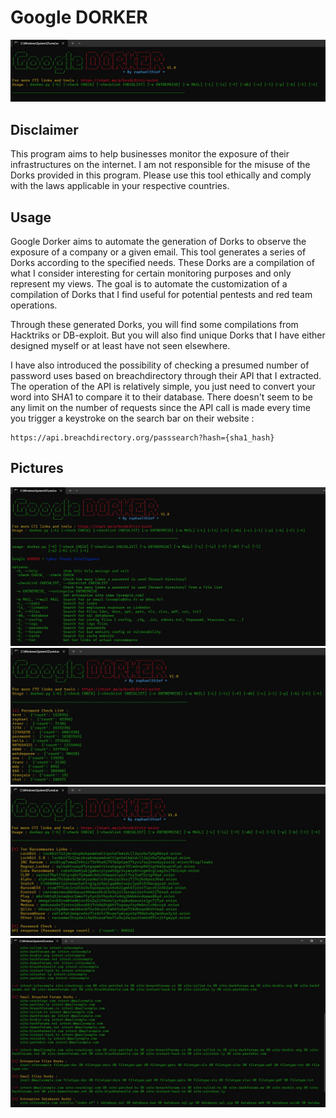 # Google DORKER

![GoogleDORKER](https://github.com/raphaelthief/Google-Dorker/blob/main/Pictures/Main.JPG "GoogleDORKER")

## Disclaimer 
This program aims to help businesses monitor the exposure of their infrastructures on the internet. I am not responsible for the misuse of the Dorks provided in this program. Please use this tool ethically and comply with the laws applicable in your respective countries.

## Usage 
Google Dorker aims to automate the generation of Dorks to observe the exposure of a company or a given email. This tool generates a series of Dorks according to the specified needs. These Dorks are a compilation of what I consider interesting for certain monitoring purposes and only represent my views. The goal is to automate the customization of a compilation of Dorks that I find useful for potential pentests and red team operations.

Through these generated Dorks, you will find some compilations from Hacktriks or DB-exploit. But you will also find unique Dorks that I have either designed myself or at least have not seen elsewhere.

I have also introduced the possibility of checking a presumed number of password uses based on breachdirectory through their API that I extracted.
The operation of the API is relatively simple, you just need to convert your word into SHA1 to compare it to their database. There doesn't seem to be any limit on the number of requests since the API call is made every time you trigger a keystroke on the search bar on their website :

```
https://api.breachdirectory.org/passsearch?hash={sha1_hash}
```

## Pictures

![GoogleDORKER](https://github.com/raphaelthief/Google-Dorker/blob/main/Pictures/Help.JPG "GoogleDORKER")
![GoogleDORKER](https://github.com/raphaelthief/Google-Dorker/blob/main/Pictures/checklist.JPG "GoogleDORKER")
![GoogleDORKER](https://github.com/raphaelthief/Google-Dorker/blob/main/Pictures/api_tor.JPG "GoogleDORKER")
![GoogleDORKER](https://github.com/raphaelthief/Google-Dorker/blob/main/Pictures/Exemple.JPG "GoogleDORKER")
